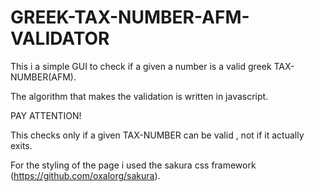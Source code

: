 # GREEK-TAX-NUMBER-AFM-VALIDATOR
This i a simple GUI to check if a given a number is a valid greek TAX-NUMBER(AFM).

The algorithm that makes the validation is written in javascript.


PAY ATTENTION! 

This checks only if a given TAX-NUMBER can be valid , not if it actually exits.

For the styling of the page i used the sakura css framework (https://github.com/oxalorg/sakura).
